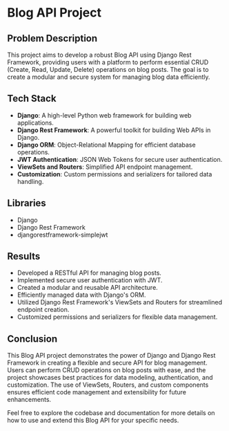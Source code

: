 # Blog API Project

## Problem Description

This project aims to develop a robust Blog API using Django Rest Framework, providing users with a platform to perform essential CRUD (Create, Read, Update, Delete) operations on blog posts. The goal is to create a modular and secure system for managing blog data efficiently.

## Tech Stack

- **Django**: A high-level Python web framework for building web applications.
- **Django Rest Framework**: A powerful toolkit for building Web APIs in Django.
- **Django ORM**: Object-Relational Mapping for efficient database operations.
- **JWT Authentication**: JSON Web Tokens for secure user authentication.
- **ViewSets and Routers**: Simplified API endpoint management.
- **Customization**: Custom permissions and serializers for tailored data handling.

## Libraries

- Django
- Django Rest Framework
- djangorestframework-simplejwt

## Results

- Developed a RESTful API for managing blog posts.
- Implemented secure user authentication with JWT.
- Created a modular and reusable API architecture.
- Efficiently managed data with Django's ORM.
- Utilized Django Rest Framework's ViewSets and Routers for streamlined endpoint creation.
- Customized permissions and serializers for flexible data management.

## Conclusion

This Blog API project demonstrates the power of Django and Django Rest Framework in creating a flexible and secure API for blog management. Users can perform CRUD operations on blog posts with ease, and the project showcases best practices for data modeling, authentication, and customization. The use of ViewSets, Routers, and custom components ensures efficient code management and extensibility for future enhancements.

Feel free to explore the codebase and documentation for more details on how to use and extend this Blog API for your specific needs.
